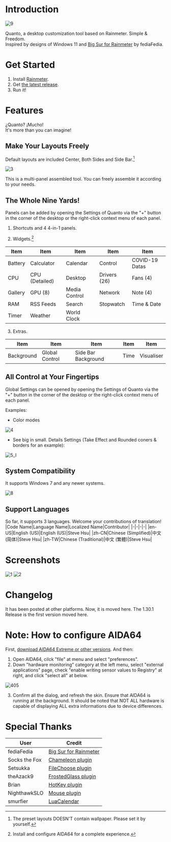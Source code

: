 # Introduction

![9](https://user-images.githubusercontent.com/122773837/212628923-6ae95906-4579-4de0-bc8e-b6c423596286.jpg)

Quanto, a desktop customization tool based on Rainmeter. Simple &amp; Freedom.\
Inspired by designs of Windows 11 and [Big Sur for Rainmeter](https://www.deviantart.com/fediafedia/art/Big-Sur-RC1-for-Rainmeter-846882462) by fediaFedia.

# Get Started

1. Install [Rainmeter](https://www.rainmeter.net/).
2. Get [the latest release](https://github.com/SteveHsuDrawing/quanto/Releases).
3. Run it!

# Features

¿Quanto? ¡Mucho!\
It's more than you can imagine!

## Make Your Layouts Freely

Default layouts are included Center, Both Sides and Side Bar.[^1]

![3](https://user-images.githubusercontent.com/122773837/212629309-b3df89a3-a8c8-4633-945d-3a923754248c.jpg)

This is a multi-panel assembled tool. You can freely assemble it according to your needs.

## The Whole Nine Yards!

Panels can be added by opening the Settings of Quanto via the "+" button in the corner of the desktop or the right-click context menu of each panel.

1. Shortcuts and 4 4-in-1 panels.

2. Widgets.[^2]

|Item|Item|Item|Item|Item|
|- |- |- |- |- |
|Battery|Calculator|Calendar|Control|COVID-19 Datas|
|CPU|CPU (Detailed)|Desktop|Drivers (26)|Fans (4)|
|Gallery|GPU (8)|Media Control|Network|Note (4)|
|RAM|RSS Feeds|Search|Stopwatch|Time & Date|
|Timer|Weather|World Clock|||

3. Extras.

|Item|Item|Item|Item|Item|
|- |- |- |- |- |
|Background|Global Control|Side Bar Background|Time|Visualiser|

## All Control at Your Fingertips

Global Settings can be opened by opening the Settings of Quanto via the "+" button in the corner of the desktop or the right-click context menu of each panel.

Examples:

- Color modes

![4](https://user-images.githubusercontent.com/122773837/212629388-1bb241b1-d936-4cce-8060-e120f156d92e.jpg)

- See big in small. Details Settings (Take Effect and Rounded coners & borders for an example):

![5_I](https://user-images.githubusercontent.com/122773837/212630353-2ef637b8-8ea0-4410-ba64-b3cd9ddc2f97.jpg)

## System Compatibility

It supports Windows 7 and any newer systems.

![8](https://user-images.githubusercontent.com/122773837/212630922-0c08ba23-b2ed-4afe-bc33-45cee30f2b40.jpg)

## Support Languages
So far, it supports 3 languages.
Welcome your contributions of translation!
|Code Name|Language Name|Localized Name|Contributor|
|-|-|-|-|
|en-US|English (US)|English (US)|Steve Hsu|
|zh-CN|Chinese (Simplified)|中文 (简体)|Steve Hsu|
|zh-TW|Chinese (Traditional)|中文 (繁體)|Steve Hsu|

# Screenshots

![1](https://user-images.githubusercontent.com/122773837/212632824-aa0f5bd2-282b-4764-9087-fa1233058975.jpg)
![2](https://user-images.githubusercontent.com/122773837/212632836-08159846-c913-4567-abe8-4385121ab08b.jpg)

# Changelog

It has been posted at other platforms. Now, it is moved here. The 1.30.1 Release is the first version moved here.

# Note: How to configure AIDA64

First, [download AIDA64 Extreme or other versions](https://www.aida64.com/). And then:

1. Open AIDA64, cilck "file" at menu and select "preferences".
2. Down "hardware monitoring" category at the left menu, select "external applications" page, check "enable writing sensor values to Registry" at right, and click "select all" at below.

![405](https://user-images.githubusercontent.com/122773837/212631152-4aab2b2a-5df5-4270-b520-048875fe8f5b.png)

3. Confirm all the dialog, and refresh the skin. Ensure that AIDA64 is running at the background.
It should be noted that NOT ALL hardware is capable of displaying ALL extra informations due to device differences.

# Special Thanks

| User | Credit |
|-|-|
| fediaFedia | [Big Sur for Rainmeter](https://www.deviantart.com/fediafedia/art/Big-Sur-RC1-for-Rainmeter-846882462) |
| Socks the Fox | [Chameleon plugin](https://github.com/socks-the-fox/Chameleon) |
| Setsukka | [FileChoose plugin](https://forum.rainmeter.net/viewtopic.php?t=33767) |
| theAzack9 | [FrostedGlass plugin](https://forum.rainmeter.net/viewtopic.php?t=23106) |
| Brian | [HotKey plugin](https://forum.rainmeter.net/viewtopic.php?t=18849) |
| NighthawkSLO | [Mouse plugin](https://github.com/NighthawkSLO/Mouse.dll/releases) |
| smurfier | [LuaCalendar](https://forum.rainmeter.net/viewtopic.php?p=63288&hilit=LuaCalendar#p63288) |

[^1]: The preset layouts DOESN'T contain wallpaper. Please set it by yourself.
[^2]: Install and configure AIDA64 for a complete experience.
